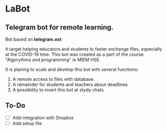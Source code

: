 # LaBot

## Telegram bot for remote learning.

Bot based on **telegram.ext**

It target helping educators and students to faster exchange files, especially at the COVID-19 time. This bot was created as a part of 
the course "Algorythms and programming" in MIEM HSE. 

It is plannig to scale and develop this bot with several functions:
1. A remote access to files with database.
2. A remainder for students and teachers about deadlines.
3. A possibility to insert this bot at stydy chats. 

## To-Do
 - [ ] Add integration with Dropbox
 - [ ] Add setup file
